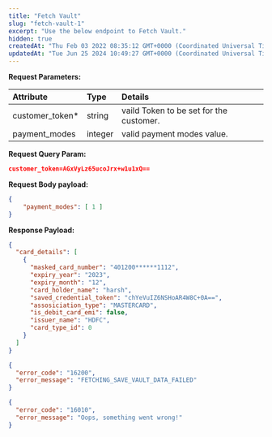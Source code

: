```yaml
---
title: "Fetch Vault"
slug: "fetch-vault-1"
excerpt: "Use the below endpoint to Fetch Vault."
hidden: true
createdAt: "Thu Feb 03 2022 08:35:12 GMT+0000 (Coordinated Universal Time)"
updatedAt: "Tue Jun 25 2024 10:49:27 GMT+0000 (Coordinated Universal Time)"
---
```

**Request Parameters:** 

| Attribute        | Type    | Details                                 |
| :--------------- | :------ | :-------------------------------------- |
| customer_token\* | string  | vaild Token to be set for the customer. |
| payment_modes    | integer | valid payment modes value.              |

**Request Query Param:** 

```json JSON
customer_token=AGxVyLz65ucoJrx+w1u1xQ==
```

**Request Body payload:** 

```json JSON
{
    "payment_modes": [ 1 ]
}
```

**Response Payload:** 

```json 200 Success
{
  "card_details": [
    {
      "masked_card_number": "401200******1112",
      "expiry_year": "2023",
      "expiry_month": "12",
      "card_holder_name": "harsh",
      "saved_credential_token": "chYeVuIZ6NSHoAR4W8C+0A==",
      "assosiciation_type": "MASTERCARD",
      "is_debit_card_emi": false,
      "issuer_name": "HDFC",
      "card_type_id": 0
    }
  ]
}
```
```json 400 Bad Request
{
  "error_code": "16200",
  "error_message": "FETCHING_SAVE_VAULT_DATA_FAILED"
}
```
```json 500 Internal Server Error
{
  "error_code": "16010",
  "error_message": "Oops, something went wrong!"
}
```
